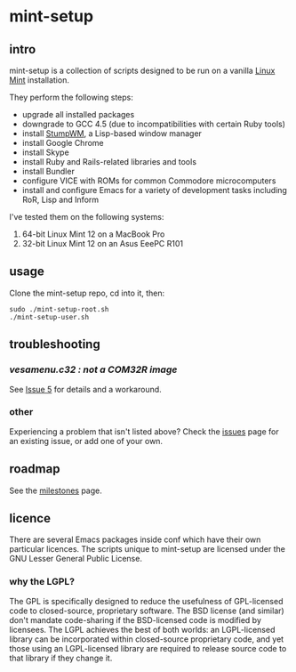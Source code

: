mint-setup
==========

intro
-----
mint-setup is a collection of scripts designed to be run on a vanilla [Linux Mint](http://www.linuxmint.com/) installation.

They perform the following steps:

* upgrade all installed packages
* downgrade to GCC 4.5 (due to incompatibilities with certain Ruby tools)
* install [StumpWM](http://stumpwm.org/), a Lisp-based window manager
* install Google Chrome
* install Skype
* install Ruby and Rails-related libraries and tools
* install Bundler
* configure VICE with ROMs for common Commodore microcomputers
* install and configure Emacs for a variety of development tasks including RoR, Lisp and Inform

I've tested them on the following systems:

1. 64-bit Linux Mint 12 on a MacBook Pro
1. 32-bit Linux Mint 12 on an Asus EeePC R101 

usage
-----
Clone the mint-setup repo, cd into it, then:

    sudo ./mint-setup-root.sh
    ./mint-setup-user.sh

troubleshooting
---------------
### _vesamenu.c32 : not a COM32R image_
See [Issue 5](https://github.com/duncan-bayne/mint-setup/issues/5) for details and a workaround.
### other
Experiencing a problem that isn't listed above?  Check the [issues](https://github.com/duncan-bayne/mint-setup/issues) page for an existing issue, or add one of your own.
 
roadmap
-------
See the [milestones](https://github.com/duncan-bayne/mint-setup/issues/milestones) page.

licence
-------
There are several Emacs packages inside conf which have their own particular licences.  The scripts unique to mint-setup are licensed under the GNU Lesser General Public License.

### why the LGPL?
The GPL is specifically designed to reduce the usefulness of GPL-licensed code to closed-source, proprietary software. The BSD license (and similar) don't mandate code-sharing if the BSD-licensed code is modified by licensees. The LGPL achieves the best of both worlds: an LGPL-licensed library can be incorporated within closed-source proprietary code, and yet those using an LGPL-licensed library are required to release source code to that library if they change it.


